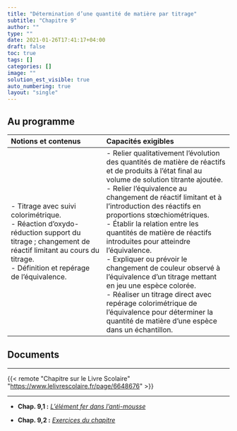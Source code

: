```yaml
---
title: "Détermination d’une quantité de matière par titrage"
subtitle: "Chapitre 9"
author: ""
type: ""
date: 2021-01-26T17:41:17+04:00
draft: false
toc: true
tags: []
categories: []
image: ""
solution_est_visible: true
auto_numbering: true
layout: "single"
---
```


## Au programme

| Notions et contenus | Capacités exigibles |
|:----|:----|
| - Titrage avec suivi colorimétrique.<br />- Réaction d’oxydo-réduction support du titrage ; changement de réactif limitant au cours du titrage.<br />- Définition et repérage de l’équivalence. | - Relier qualitativement l’évolution des quantités de matière de réactifs et de produits à l’état final au volume de solution titrante ajoutée.<br />- Relier l’équivalence au changement de réactif limitant et à l’introduction des réactifs en proportions stœchiométriques.<br />- Établir la relation entre les quantités de matière de réactifs introduites pour atteindre l’équivalence.<br />- Expliquer ou prévoir le changement de couleur observé à l’équivalence d’un titrage mettant en jeu une espèce colorée.<br />- Réaliser un titrage direct avec repérage colorimétrique de l’équivalence pour déterminer la quantité de matière d’une espèce dans un échantillon. |


## Documents

----

{{< remote "Chapitre sur le Livre Scolaire" "https://www.lelivrescolaire.fr/page/6648676" >}}

----

- **Chap. 9,1 :** [*L’élément fer dans l’anti-mousse*](1-titrage-ions-fer-par-permanaganate)

- **Chap. 9,2 :** [*Exercices du chapitre*](2-exercices)

